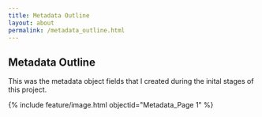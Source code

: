 ```yaml
---
title: Metadata Outline
layout: about
permalink: /metadata_outline.html
---
```


## Metadata Outline 

This was the metadata object fields that I created during the inital stages of this project. 

{% include feature/image.html objectid="Metadata_Page 1" %}
